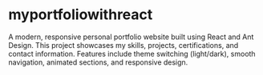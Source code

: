 # myportfoliowithreact
A modern, responsive personal portfolio website built using React and Ant Design. This project showcases my skills, projects, certifications, and contact information. Features include theme switching (light/dark), smooth navigation, animated sections, and responsive design.
